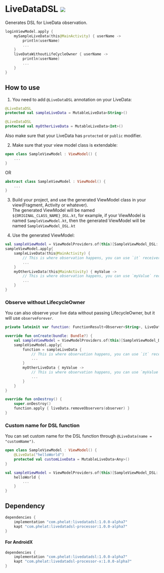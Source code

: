 # LiveDataDSL [![](https://api.bintray.com/packages/m4hdi/LiveDataDSL/LiveDataDSL/images/download.svg)](https://bintray.com/beta/#/m4hdi/LiveDataDSL?tab=packages)
Generates DSL for LiveData observation.
```kotlin
loginViewModel.apply {
    mySampleLiveData(this@MainActivity) { userName ->
        println(userName)
        ...
    }
    liveDataWithoutLifeCycleOwner { userName ->
        println(userName)
        ...
    }
}
```


## How to use  
1. You need to add `@LiveDataDSL` annotation on your LiveData:  
```kotlin
@LiveDataDSL
protected val sampleLiveData = MutableLiveData<String>()

@LiveDataDSL
protected val myOtherLiveData = MutableLiveData<Int>()
```
Also make sure that your LiveData has `protected` or `public` modifier.

2. Make sure that your view model class is extendable:
```kotlin
open class SampleViewModel : ViewModel() {
    ...
}
```
OR
```kotlin
abstract class SampleViewModel : ViewModel() {
    ...
}
```

3. Build your project, and use the generated ViewModel class in your view(Fragment, Activity or whatever).  
The generated ViewModel will be named `${ORIGINAL_CLASS_NAME}_DSL.kt`, for example, if your ViewModel is named `SampleViewModel.kt`, then the generated ViewModel will be named `SampleViewModel_DSL.kt`

4. Use the generated ViewModel:
```kotlin
val sampleViewModel = ViewModelProviders.of(this)[SampleViewModel_DSL::class.java]
sampleViewModel.apply{
    sampleLiveData(this@MainActivity) {
        // This is where observation happens, you can use `it` receiver as observed value
        ...
    }
    myOtherLiveData(this@MainActivity) { myValue ->
        // This is where observation happens, you can use `myValue` receiver as observed value
        ...
    }
}
```
### Observe without LifecycleOwner
You can also observe your live data without passing LifecycleOwner, but it will use `observeForever`.
```kotlin
private lateinit var function: FunctionResult<Observer<String>, LiveData<String>>

override fun onCreate(bundle: Bundle?) {
    val sampleViewModel = ViewModelProviders.of(this)[SampleViewModel_DSL::class.java]
    sampleViewModel.apply{
        function = sampleLiveData {
            // This is where observation happens, you can use `it` receiver as observed value
            ...
        }
        myOtherLiveData { myValue ->
            // This is where observation happens, you can use `myValue` receiver as observed value
            ...
        }
    }
}

override fun onDestroy() {
    super.onDestroy()
    function.apply { liveData.removeObservers(observer) }
}
```
### Custom name for DSL function
You can set custom name for the DSL function through `@LiveData(name = "customName")`.
```kotlin
open class SampleViewModel : ViewModel() {
    @LiveData("helloWorld")
    protected val customLiveData = MutableLiveData<Any>()
}

val sampleViewModel = ViewModelProviders.of(this)[SampleViewModel_DSL::class.java].apply {
    helloWorld {
        ...
    }
}
```

## Dependency
```groovy
dependencies {
    implementation "com.phelat:livedatadsl:1.0.0-alpha7"
    kapt "com.phelat:livedatadsl-processor:1.0.0-alpha7"
}
```
#### For AndroidX
```groovy
dependencies {
    implementation "com.phelat:livedatadsl:1.0.0-alpha7"
    kapt "com.phelat:livedatadsl-processor-x:1.0.0-alpha7"
}
```
